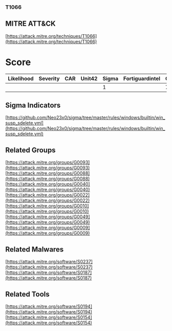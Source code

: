 
### T1066
## MITRE ATT&CK
[https://attack.mitre.org/techniques/T1066](https://attack.mitre.org/techniques/T1066)

# Score

| Likelihood | Severity | CAR | Unit42 | Sigma | Fortiguardintel | Groups | Malwares | Tools |
| ---------- | -------- | --- | ------ | ----- | --------------- | ---  | --- | --- |
 |   |   |   |   | 1 |   | 7 | 2 | 2 |



## Sigma Indicators

[https://github.com/Neo23x0/sigma/tree/master/rules/windows/builtin/win_susp_sdelete.yml](https://github.com/Neo23x0/sigma/tree/master/rules/windows/builtin/win_susp_sdelete.yml)
[]()


## Related Groups

[https://attack.mitre.org/groups/G0093](https://attack.mitre.org/groups/G0093)
[https://attack.mitre.org/groups/G0088](https://attack.mitre.org/groups/G0088)
[https://attack.mitre.org/groups/G0040](https://attack.mitre.org/groups/G0040)
[https://attack.mitre.org/groups/G0022](https://attack.mitre.org/groups/G0022)
[https://attack.mitre.org/groups/G0010](https://attack.mitre.org/groups/G0010)
[https://attack.mitre.org/groups/G0049](https://attack.mitre.org/groups/G0049)
[https://attack.mitre.org/groups/G0009](https://attack.mitre.org/groups/G0009)
[]()


## Related Malwares

[https://attack.mitre.org/software/S0237](https://attack.mitre.org/software/S0237)
[https://attack.mitre.org/software/S0187](https://attack.mitre.org/software/S0187)
[]()


## Related Tools

[https://attack.mitre.org/software/S0194](https://attack.mitre.org/software/S0194)
[https://attack.mitre.org/software/S0154](https://attack.mitre.org/software/S0154)
[]()
